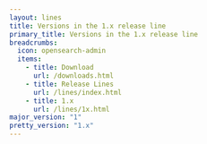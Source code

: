 ```yaml
---
layout: lines
title: Versions in the 1.x release line
primary_title: Versions in the 1.x release line
breadcrumbs:
  icon: opensearch-admin
  items:
    - title: Download
      url: /downloads.html
    - title: Release Lines
      url: /lines/index.html
    - title: 1.x
      url: /lines/1x.html
major_version: "1"
pretty_version: "1.x"
---
```

